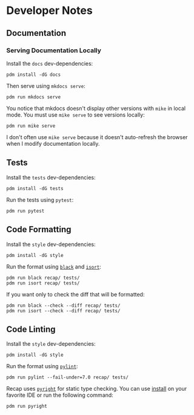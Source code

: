 # Developer Notes

## Documentation

### Serving Documentation Locally

Install the `docs` dev-dependencies:

    pdm install -dG docs

Then serve using `mkdocs serve`:

    pdm run mkdocs serve

You notice that mkdocs doesn't display other versions with `mike` in local mode. You must use `mike serve` to see versions locally:

    pdm run mike serve

I don't often use `mike serve` because it doesn't auto-refresh the browser when I modify documentation locally.

## Tests

Install the `tests` dev-dependencies:

    pdm install -dG tests

Run the tests using `pytest`:

    pdm run pytest

## Code Formatting

Install the `style` dev-dependencies:

    pdm install -dG style

Run the format using [`black`](https://github.com/psf/black) and [`isort`](https://github.com/PyCQA/isort):

    pdm run black recap/ tests/
    pdm run isort recap/ tests/

If you want only to check the diff that will be formatted:

    pdm run black --check --diff recap/ tests/
    pdm run isort --check --diff recap/ tests/

## Code Linting

Install the `style` dev-dependencies:

    pdm install -dG style

Run the format using [`pylint`](https://github.com/PyCQA/pylint):

    pdm run pylint --fail-under=7.0 recap/ tests/

Recap uses [`pyright`](https://github.com/microsoft/pyright) for static type checking. You can use [install](https://github.com/microsoft/pyright#installation) on your favorite IDE or run the following command:

    pdm run pyright
